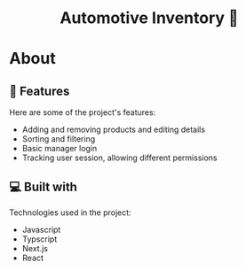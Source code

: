 <h1 align="center" id="title">Automotive Inventory 🚗</h1>

# About 
<p id="description">
  
  
<h2>🧐 Features</h2>


Here are some of the project's features:

*   Adding and removing products and editing details
*   Sorting and filtering
*   Basic manager login
*   Tracking user session, allowing different permissions


<h2>💻 Built with</h2>

Technologies used in the project:

*   Javascript
*   Typscript
*   Next.js
*   React
